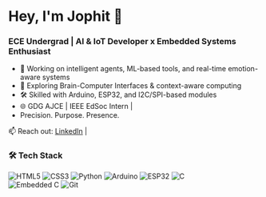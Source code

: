 # Hey, I'm Jophit 👋

### ECE Undergrad | AI & IoT Developer x Embedded Systems Enthusiast

- 🔬 Working on intelligent agents, ML-based tools, and real-time emotion-aware systems  
- 🧠 Exploring Brain-Computer Interfaces & context-aware computing  
- 🛠️ Skilled with Arduino, ESP32,  and I2C/SPI-based modules  
- 🌐 GDG AJCE | IEEE EdSoc Intern | 
-  Precision. Purpose. Presence.    

📫 Reach out: [LinkedIn](https://linkedin.com/in/jophitsebastian) |


### 🛠️ Tech Stack
![HTML5](https://img.shields.io/badge/HTML5-E34F26?style=for-the-badge&logo=html5&logoColor=white)
![CSS3](https://img.shields.io/badge/CSS3-1572B6?style=for-the-badge&logo=css3&logoColor=white)
![Python](https://img.shields.io/badge/Python-3776AB?style=for-the-badge&logo=python&logoColor=white)
![Arduino](https://img.shields.io/badge/Arduino-00979D?style=for-the-badge&logo=arduino&logoColor=white)
![ESP32](https://img.shields.io/badge/ESP32-black?style=for-the-badge&logo=esphome&logoColor=white)  ![C](https://img.shields.io/badge/C-00599C?style=for-the-badge&logo=c&logoColor=white)  
![Embedded C](https://img.shields.io/badge/Embedded_C-blue?style=for-the-badge&logo=code&logoColor=white)  ![Git](https://img.shields.io/badge/Git-F05032?style=for-the-badge&logo=git&logoColor=white) 


